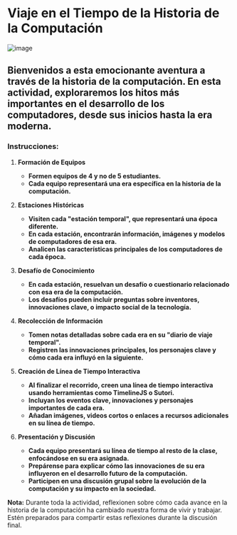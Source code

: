 # Viaje en el Tiempo de la Historia de la Computación  

![image](https://github.com/user-attachments/assets/50ad2abb-23b8-46ac-abab-069cf086831d)


## Bienvenidos a esta emocionante aventura a través de la historia de la computación. En esta actividad, exploraremos los hitos más importantes en el desarrollo de los computadores, desde sus inicios hasta la era moderna.  

### Instrucciones:  

1. **Formación de Equipos**  
   - **Formen equipos de 4 y no de 5 estudiantes.**  
   - **Cada equipo representará una era específica en la historia de la computación.**  

2. **Estaciones Históricas**  
   - **Visiten cada "estación temporal", que representará una época diferente.**  
   - **En cada estación, encontrarán información, imágenes y modelos de computadores de esa era.**  
   - **Analicen las características principales de los computadores de cada época.**  

3. **Desafío de Conocimiento**  
   - **En cada estación, resuelvan un desafío o cuestionario relacionado con esa era de la computación.**  
   - **Los desafíos pueden incluir preguntas sobre inventores, innovaciones clave, o impacto social de la tecnología.**  

4. **Recolección de Información**  
   - **Tomen notas detalladas sobre cada era en su "diario de viaje temporal".**  
   - **Registren las innovaciones principales, los personajes clave y cómo cada era influyó en la siguiente.**  

5. **Creación de Línea de Tiempo Interactiva**  
   - **Al finalizar el recorrido, creen una línea de tiempo interactiva usando herramientas como TimelineJS o Sutori.**  
   - **Incluyan los eventos clave, innovaciones y personajes importantes de cada era.**  
   - **Añadan imágenes, videos cortos o enlaces a recursos adicionales en su línea de tiempo.**  

6. **Presentación y Discusión**  
   - **Cada equipo presentará su línea de tiempo al resto de la clase, enfocándose en su era asignada.**  
   - **Prepárense para explicar cómo las innovaciones de su era influyeron en el desarrollo futuro de la computación.**  
   - **Participen en una discusión grupal sobre la evolución de la computación y su impacto en la sociedad.**  

**Nota:** Durante toda la actividad, reflexionen sobre cómo cada avance en la historia de la computación ha cambiado nuestra forma de vivir y trabajar. Estén preparados para compartir estas reflexiones durante la discusión final.

